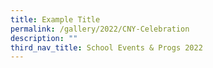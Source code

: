 ```yaml
---
title: Example Title
permalink: /gallery/2022/CNY-Celebration
description: ""
third_nav_title: School Events & Progs 2022
---
```

